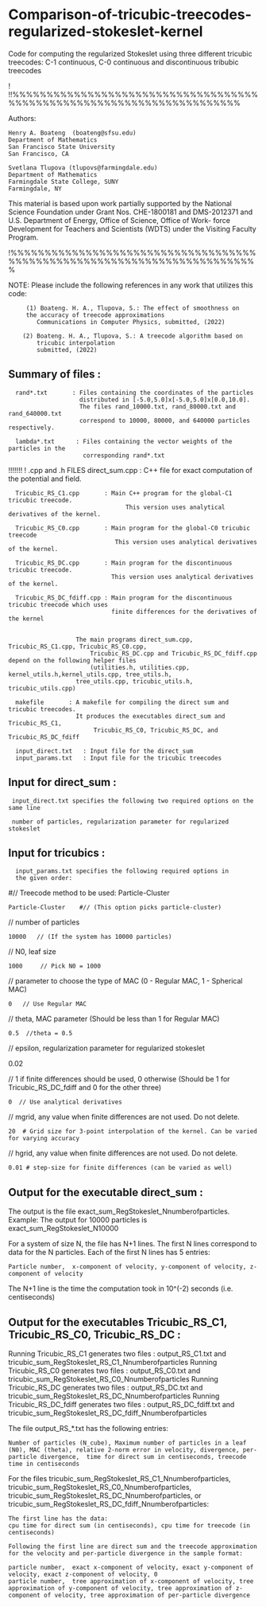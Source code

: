 # Comparison-of-tricubic-treecodes-regularized-stokeslet-kernel
Code for computing the regularized Stokeslet using three different tricubic treecodes: C-1 continuous, C-0 continuous and discontinuous tribubic treecodes

!
!!%%%%%%%%%%%%%%%%%%%%%%%%%%%%%%%%%%%%%%%%%%%%%%%%%%%%%%%%%%%%%%%%%%%%%%

  Authors:

  	Henry A. Boateng  (boateng@sfsu.edu) 
  	Department of Mathematics
  	San Francisco State University
  	San Francisco, CA
     
  	Svetlana Tlupova (tlupovs@farmingdale.edu)
  	Department of Mathematics
  	Farmingdale State College, SUNY
  	Farmingdale, NY
  
  This material is based upon work partially supported by the 
  National Science Foundation under Grant Nos. CHE-1800181 and DMS-2012371
  and U.S. Department of Energy, Office of Science, Office of Work- force 
  Development for Teachers and Scientists (WDTS) under the Visiting Faculty Program.
  
!%%%%%%%%%%%%%%%%%%%%%%%%%%%%%%%%%%%%%%%%%%%%%%%%%%%%%%%%%%%%%%%%%%%%%%%%%


   NOTE: Please include the following references in any work that
         utilizes this code:
         
         (1) Boateng. H. A., Tlupova, S.: The effect of smoothness on
         the accuracy of treecode approximations
            Communications in Computer Physics, submitted, (2022)  
		 
        (2) Boateng. H. A., Tlupova, S.: A treecode algorithm based on 
            tricubic interpolation
            submitted, (2022)  
	    
Summary of files :
------------------

      rand*.txt       : Files containing the coordinates of the particles
                        distributed in [-5.0,5.0]x[-5.0,5.0]x[0.0,10.0].
                        The files rand_10000.txt, rand_80000.txt and rand_640000.txt
                        correspond to 10000, 80000, and 640000 particles respectively.
                        
      lambda*.txt      : Files containing the vector weights of the particles in the
                         corresponding rand*.txt
                        
                      

!!!!!!!
! .cpp and .h FILES 
      direct_sum.cpp : C++ file for exact computation of the potential and field. 
      
      Tricubic_RS_C1.cpp       : Main C++ program for the global-C1 tricubic treecode.
      			                     This version uses analytical derivatives of the kernel.
                   
      Tricubic_RS_C0.cpp       : Main program for the global-C0 tricubic treecode
                                  This version uses analytical derivatives of the kernel.
			
      Tricubic_RS_DC.cpp       : Main program for the discontinuous tricubic treecode. 
                                 This version uses analytical derivatives of the kernel.
                             
      Tricubic_RS_DC_fdiff.cpp : Main program for the discontinuous tricubic treecode which uses
                                 finite differences for the derivatives of the kernel
 
			  
                       The main programs direct_sum.cpp, Tricubic_RS_C1.cpp, Tricubic_RS_C0.cpp,
		                   Tricubic_RS_DC.cpp and Tricubic_RS_DC_fdiff.cpp depend on the following helper files 
		                   (utilities.h, utilities.cpp, kernel_utils.h,kernel_utils.cpp, tree_utils.h, 
                       tree_utils.cpp, tricubic_utils.h, tricubic_utils.cpp)
      
      makefile       : A makefile for compiling the direct sum and tricubic treecodes. 
                       It produces the executables direct_sum and Tricubic_RS_C1,
		                    Tricubic_RS_C0, Tricubic_RS_DC, and Tricubic_RS_DC_fdiff
                        
      input_direct.txt   : Input file for the direct_sum
      input_params.txt   : Input file for the tricubic treecodes

Input for direct_sum  :
-----------------------

     input_direct.txt specifies the following two required options on the same line
     
     number of particles, regularization parameter for regularized stokeslet

Input for tricubics :
-----------------------------------

      input_params.txt specifies the following required options in
      the given order:
      
#// Treecode method to be used: Particle-Cluster

	Particle-Cluster    #// (This option picks particle-cluster)
 
// number of particles 

	10000   // (If the system has 10000 particles)
 
// N0, leaf size 

	1000     // Pick N0 = 1000
 
// parameter to choose the type of MAC (0 - Regular MAC, 1 - Spherical MAC)

	0   // Use Regular MAC
 
// theta, MAC parameter (Should be less than 1 for Regular MAC)

	0.5  //theta = 0.5
  
// epsilon, regularization parameter for regularized stokeslet

0.02 
 
// 1 if finite differences should be used, 0 otherwise (Should be 1 for Tricubic_RS_DC_fdiff and 0 for the other three)

	0  // Use analytical derivatives
 
// mgrid, any value when finite differences are not used. Do not delete.

	20  # Grid size for 3-point interpolation of the kernel. Can be varied for varying accuracy
 
// hgrid, any value when finite differences are not used. Do not delete.

	0.01 # step-size for finite differences (can be varied as well)

Output for the executable direct_sum :
-------------------------------------

The output is the file exact_sum_RegStokeslet_Nnumberofparticles. 
Example: The output for  10000 particles is exact_sum_RegStokeslet_N10000

For a system of size N, the file has N+1 lines. The first N lines correspond to data for
the N particles. Each of the first N lines has 5 entries:

	Particle number,  x-component of velocity, y-component of velocity, z-component of velocity
   
The N+1 line is the time the computation took in 10^(-2) seconds (i.e. centiseconds)


Output for the executables Tricubic_RS_C1, Tricubic_RS_C0, Tricubic_RS_DC  :
-------------------------------------------------------------------

Running Tricubic_RS_C1 generates two files : output_RS_C1.txt and tricubic_sum_RegStokeslet_RS_C1_Nnumberofparticles
Running Tricubic_RS_C0 generates two files : output_RS_C0.txt and tricubic_sum_RegStokeslet_RS_C0_Nnumberofparticles
Running Tricubic_RS_DC generates two files : output_RS_DC.txt and tricubic_sum_RegStokeslet_RS_DC_Nnumberofparticles
Running Tricubic_RS_DC_fdiff generates two files : output_RS_DC_fdiff.txt and tricubic_sum_RegStokeslet_RS_DC_fdiff_Nnumberofparticles

The file output_RS_*.txt has the following entries:

	Number of particles (N_cube), Maximum number of particles in a leaf (N0), MAC (theta), relative 2-norm error in velocity, divergence, per-particle divergence,  time for direct sum in centiseconds, treecode time in centiseconds

For the files tricubic_sum_RegStokeslet_RS_C1_Nnumberofparticles, tricubic_sum_RegStokeslet_RS_C0_Nnumberofparticles,  
tricubic_sum_RegStokeslet_RS_DC_Nnumberofparticles, or tricubic_sum_RegStokeslet_RS_DC_fdiff_Nnumberofparticles:

    The first line has the data:
    cpu time for direct sum (in centiseconds), cpu time for treecode (in centiseconds)
    
    Following the first line are direct sum and the treecode approximation for the velocity and per-particle divergence in the sample format:
    
    particle number,  exact x-component of velocity, exact y-component of velocity, exact z-component of velocity, 0 
    particle number,  tree approximation of x-component of velocity, tree approximation of y-component of velocity, tree approximation of z-component of velocity, tree approximation of per-particle divergence
 


		 
